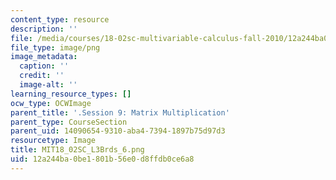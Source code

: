 ```yaml
---
content_type: resource
description: ''
file: /media/courses/18-02sc-multivariable-calculus-fall-2010/12a244ba0be1801b56e0d8ffdb0ce6a8_MIT18_02SC_L3Brds_6.png
file_type: image/png
image_metadata:
  caption: ''
  credit: ''
  image-alt: ''
learning_resource_types: []
ocw_type: OCWImage
parent_title: '.Session 9: Matrix Multiplication'
parent_type: CourseSection
parent_uid: 14090654-9310-aba4-7394-1897b75d97d3
resourcetype: Image
title: MIT18_02SC_L3Brds_6.png
uid: 12a244ba-0be1-801b-56e0-d8ffdb0ce6a8
---
```

